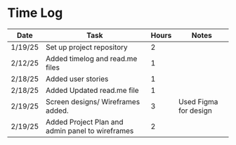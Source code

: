 # Time Log

| Date | Task | Hours | Notes|
|------|------|-------|------|
|1/19/25| Set up project repository|2 | |
|2/12/25| Added timelog and read.me files|1|
|2/18/25| Added user stories|1| |
|2/18/25| Added Updated read.me file |1| |
|2/19/25| Screen designs/ Wireframes added.| 3| Used Figma for design|
|2/19/25| Added Project Plan and admin panel to wireframes| 2 | |